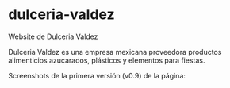 # dulceria-valdez
Website de Dulceria Valdez

Dulceria Valdez es una empresa mexicana proveedora productos alimenticios azucarados, plásticos y elementos para fiestas. 

Screenshots de la primera versión (v0.9) de la página: 

